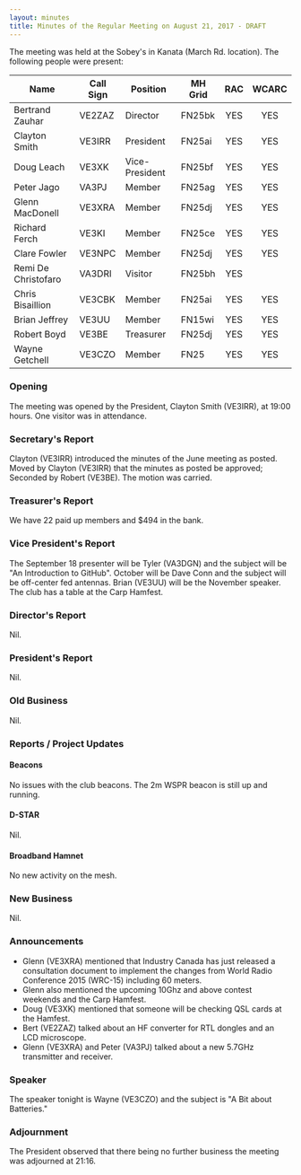 ```yaml
---
layout: minutes
title: Minutes of the Regular Meeting on August 21, 2017 - DRAFT
---
```


The meeting was held at the Sobey's in Kanata (March Rd. location).
The following people were present:

| Name             | Call Sign | Position       | MH Grid | RAC | WCARC |
|------------------|-----------|----------------|---------|:---:|:-----:|
| Bertrand Zauhar  | VE2ZAZ    | Director       | FN25bk  | YES |  YES  |
| Clayton Smith    | VE3IRR    | President      | FN25ai  | YES |  YES  |
| Doug Leach       | VE3XK     | Vice-President | FN25bf  | YES |  YES  |
| Peter Jago       | VA3PJ     | Member         | FN25ag  | YES |  YES  |
| Glenn MacDonell  | VE3XRA    | Member         | FN25dj  | YES |  YES  |
| Richard Ferch    | VE3KI     | Member         | FN25ce  | YES |  YES  |
| Clare Fowler     | VE3NPC    | Member         | FN25dj  | YES |  YES  |
| Remi De Christofaro | VA3DRI | Visitor        | FN25bh  | YES |       |
| Chris Bisaillion | VE3CBK    | Member         | FN25ai  | YES |  YES  |
| Brian Jeffrey    | VE3UU     | Member         | FN15wi  | YES |  YES  |
| Robert Boyd      | VE3BE     | Treasurer      | FN25dj  | YES |  YES  |
| Wayne Getchell   | VE3CZO    | Member         | FN25    | YES |  YES  |

### Opening

The meeting was opened by the President, Clayton Smith (VE3IRR), at 19:00 hours.
One visitor was in attendance.

### Secretary's Report

Clayton (VE3IRR) introduced the minutes of the June meeting as posted.
Moved by Clayton (VE3IRR) that the minutes as posted be approved; Seconded by Robert (VE3BE).
The motion was carried.

### Treasurer's Report

We have 22 paid up members and $494 in the bank.

### Vice President's Report

The September 18 presenter will be Tyler (VA3DGN) and the subject will be "An Introduction to GitHub".
October will be Dave Conn and the subject will be off-center fed antennas.
Brian (VE3UU) will be the November speaker.
The club has a table at the Carp Hamfest.

### Director's Report

Nil.

### President's Report

Nil.

### Old Business

Nil.

### Reports / Project Updates

#### Beacons

No issues with the club beacons. The 2m WSPR beacon is still up and running.

#### D-STAR

Nil.

#### Broadband Hamnet

No new activity on the mesh.

### New Business

Nil.

### Announcements

* Glenn (VE3XRA) mentioned that Industry Canada has just released a consultation document to implement the changes from World Radio Conference 2015 (WRC-15) including 60 meters.
* Glenn also mentioned the upcoming 10Ghz and above contest weekends and the Carp Hamfest.
* Doug (VE3XK) mentioned that someone will be checking QSL cards at the Hamfest.
* Bert (VE2ZAZ) talked about an HF converter for RTL dongles and an LCD microscope.
* Glenn (VE3XRA) and Peter (VA3PJ) talked about a new 5.7GHz transmitter and receiver.

### Speaker

The speaker tonight is Wayne (VE3CZO) and the subject is "A Bit about Batteries."

### Adjournment

The President observed that there being no further business the meeting was
adjourned at 21:16.
